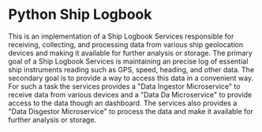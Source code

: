 # Python Ship Logbook

This is an implementation of a Ship Logbook Services responsible for receiving, collecting, and processing data from various ship geolocation devices and making it available for further analysis or storage. The primary goal of a Ship Logbook Services is maintaining an precise log of essential ship instruments reading such as GPS, speed, heading, and other data. The secondary goal is to provide a way to access this data in a convenient way. For such a task the services provides a "Data Ingestor Microservice" to receive data from various devices and a "Data Da Microservice" to provide access to the data though an dashboard. The services also provides a "Data Disgestor Microservice" to process the data and make it available for further analysis or storage. 

